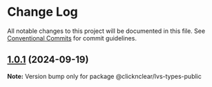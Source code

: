# Change Log

All notable changes to this project will be documented in this file.
See [Conventional Commits](https://conventionalcommits.org) for commit guidelines.

## [1.0.1](https://github.com/ClicknClear/Public-Resources/compare/@clicknclear/lvs-types-public@1.0.1-tb.3...@clicknclear/lvs-types-public@1.0.1) (2024-09-19)

**Note:** Version bump only for package @clicknclear/lvs-types-public
